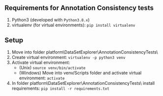 ## Requirements for Annotation Consistency tests
1. Python3 (developed with `Python3.8.x`)
2. virtualenv (for virtual environments): `pip install virtualenv`

## Setup
1. Move into folder platform\DataSetExplorer\AnnotationConsistencyTests\
2. Create virtual environment: `virtualenv -p python3 venv`
3. Activate virtual environment:
   - (Unix) `source venv/bin/activate`
   - (Windows) Move into venv/Scripts folder and activate virtual environment: `activate`
4. In folder platform\DataSetExplorer\AnnotationConsistencyTests\ install requirements: `pip install -r requirements.txt`
